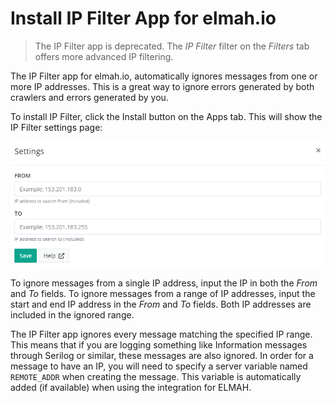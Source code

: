 # Install IP Filter App for elmah.io

> The IP Filter app is deprecated. The *IP Filter* filter on the *Filters* tab offers more advanced IP filtering.

The IP Filter app for elmah.io, automatically ignores messages from one or more IP addresses. This is a great way to ignore errors generated by both crawlers and errors generated by you.

To install IP Filter, click the Install button on the Apps tab. This will show the IP Filter settings page:

![IP Filter Settings](images/ipfiltersettings.png)

To ignore messages from a single IP address, input the IP in both the _From_ and _To_ fields. To ignore messages from a range of IP addresses, input the start and end IP address in the _From_ and _To_ fields. Both IP addresses are included in the ignored range.

The IP Filter app ignores every message matching the specified IP range. This means that if you are logging something like Information messages through Serilog or similar, these messages are also ignored. In order for a message to have an IP, you will need to specify a server variable named `REMOTE_ADDR` when creating the message. This variable is automatically added (if available) when using the integration for ELMAH.